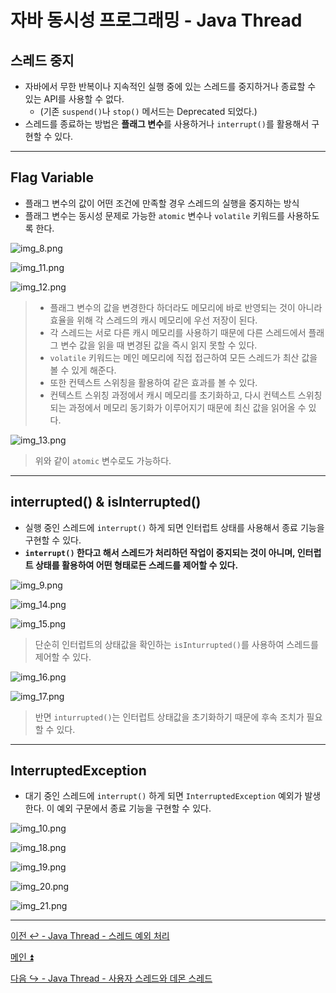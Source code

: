 # 자바 동시성 프로그래밍 - Java Thread

## 스레드 중지

- 자바에서 무한 반복이나 지속적인 실행 중에 있는 스레드를 중지하거나 종료할 수 있는 API를 사용할 수 없다.
  - (기존 `suspend()`나 `stop()` 메서드는 Deprecated 되었다.)
- 스레드를 종료하는 방법은 **플래그 변수**를 사용하거나 `interrupt()`를 활용해서 구현할 수 있다.

---

## Flag Variable

- 플래그 변수의 값이 어떤 조건에 만족할 경우 스레드의 실행을 중지하는 방식
- 플래그 변수는 동시성 문제로 가능한 `atomic` 변수나 `volatile` 키워드를 사용하도록 한다.

![img_8.png](image/img_8.png)

![img_11.png](image/img_11.png)

![img_12.png](image/img_12.png)

> - 플래그 변수의 값을 변경한다 하더라도 메모리에 바로 반영되는 것이 아니라 효율을 위해 각 스레드의 캐시 메모리에 우선 저장이 된다.
> - 각 스레드는 서로 다른 캐시 메모리를 사용하기 때문에 다른 스레드에서 플래그 변수 값을 읽을 때 변경된 값을 즉시 읽지 못할 수 있다.
> - `volatile` 키워드는 메인 메모리에 직접 접근하여 모든 스레드가 최산 값을 볼 수 있게 해준다.
> - 또한 컨텍스트 스위칭을 활용하여 같은 효과를 볼 수 있다.
> - 컨텍스트 스위칭 과정에서 캐시 메모리를 초기화하고, 다시 컨텍스트 스위칭 되는 과정에서 메모리 동기화가 이루어지기 때문에 최신 값을 읽어올 수 있다.

![img_13.png](image/img_13.png)

> 위와 같이 `atomic` 변수로도 가능하다.

---

## interrupted() & isInterrupted()

- 실행 중인 스레드에 `interrupt()` 하게 되면 인터럽트 상태를 사용해서 종료 기능을 구현할 수 있다.
- **`interrupt()` 한다고 해서 스레드가 처리하던 작업이 중지되는 것이 아니며, 인터럽트 상태를 활용하여 어떤 형태로든 스레드를 제어할 수 있다.**

![img_9.png](image/img_9.png)

![img_14.png](image/img_14.png)

![img_15.png](image/img_15.png)

> 단순히 인터럽트의 상태값을 확인하는 `isInturrupted()`를 사용하여 스레드를 제어할 수 있다.

![img_16.png](image/img_16.png)

![img_17.png](image/img_17.png)

> 반면 `inturrupted()`는 인터럽트 상태값을 초기화하기 때문에 후속 조치가 필요할 수 있다.

---

## InterruptedException

- 대기 중인 스레드에 `interrupt()` 하게 되면 `InterruptedException` 예외가 발생한다. 이 예외 구문에서 종료 기능을 구현할 수 있다.

![img_10.png](image/img_10.png)

![img_18.png](image/img_18.png)

![img_19.png](image/img_19.png)

![img_20.png](image/img_20.png)

![img_21.png](image/img_21.png)

---

[이전 ↩️ - Java Thread - 스레드 예외 처리]()

[메인 ⏫](https://github.com/genesis12345678/TIL/blob/main/Java/reactive/Main.md)

[다음 ↪️ - Java Thread - 사용자 스레드와 데몬 스레드]()